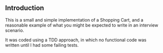 ## Introduction
This is a small and simple implementation of a Shopping Cart, and a reasonable example of what you might be expected to write in an interview scenario.

It was coded using a TDD approach, in which  no functional code was written until I had some failing tests.
